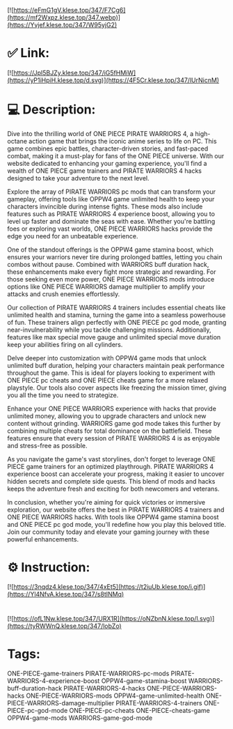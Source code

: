 [![https://eFmG1gV.klese.top/347/F7Cg6](https://mf2Wxpz.klese.top/347.webp)](https://Yvjef.klese.top/347/W95yjG2)
# ✅ Link:
[![https://JpI5BJZy.klese.top/347/iG5fHMiW](https://yP1iHpiH.klese.top/d.svg)](https://4F5Cr.klese.top/347/lUrNicnM)
# 💻 Description:
Dive into the thrilling world of ONE PIECE PIRATE WARRIORS 4, a high-octane action game that brings the iconic anime series to life on PC. This game combines epic battles, character-driven stories, and fast-paced combat, making it a must-play for fans of the ONE PIECE universe. With our website dedicated to enhancing your gaming experience, you'll find a wealth of ONE PIECE game trainers and PIRATE WARRIORS 4 hacks designed to take your adventure to the next level.



Explore the array of PIRATE WARRIORS pc mods that can transform your gameplay, offering tools like OPPW4 game unlimited health to keep your characters invincible during intense fights. These mods also include features such as PIRATE WARRIORS 4 experience boost, allowing you to level up faster and dominate the seas with ease. Whether you're battling foes or exploring vast worlds, ONE PIECE WARRIORS hacks provide the edge you need for an unbeatable experience.



One of the standout offerings is the OPPW4 game stamina boost, which ensures your warriors never tire during prolonged battles, letting you chain combos without pause. Combined with WARRIORS buff duration hack, these enhancements make every fight more strategic and rewarding. For those seeking even more power, ONE PIECE WARRIORS mods introduce options like ONE PIECE WARRIORS damage multiplier to amplify your attacks and crush enemies effortlessly.



Our collection of PIRATE WARRIORS 4 trainers includes essential cheats like unlimited health and stamina, turning the game into a seamless powerhouse of fun. These trainers align perfectly with ONE PIECE pc god mode, granting near-invulnerability while you tackle challenging missions. Additionally, features like max special move gauge and unlimited special move duration keep your abilities firing on all cylinders.



Delve deeper into customization with OPPW4 game mods that unlock unlimited buff duration, helping your characters maintain peak performance throughout the game. This is ideal for players looking to experiment with ONE PIECE pc cheats and ONE PIECE cheats game for a more relaxed playstyle. Our tools also cover aspects like freezing the mission timer, giving you all the time you need to strategize.



Enhance your ONE PIECE WARRIORS experience with hacks that provide unlimited money, allowing you to upgrade characters and unlock new content without grinding. WARRIORS game god mode takes this further by combining multiple cheats for total dominance on the battlefield. These features ensure that every session of PIRATE WARRIORS 4 is as enjoyable and stress-free as possible.



As you navigate the game's vast storylines, don't forget to leverage ONE PIECE game trainers for an optimized playthrough. PIRATE WARRIORS 4 experience boost can accelerate your progress, making it easier to uncover hidden secrets and complete side quests. This blend of mods and hacks keeps the adventure fresh and exciting for both newcomers and veterans.



In conclusion, whether you're aiming for quick victories or immersive exploration, our website offers the best in PIRATE WARRIORS 4 trainers and ONE PIECE WARRIORS hacks. With tools like OPPW4 game stamina boost and ONE PIECE pc god mode, you'll redefine how you play this beloved title. Join our community today and elevate your gaming journey with these powerful enhancements.

# ⚙️ Instruction:
[![https://3nqdz4.klese.top/347/4xEt5](https://t2iuUb.klese.top/i.gif)](https://Yl4NfvA.klese.top/347/s8tINMq)
#
[![https://ofL1Nw.klese.top/347/URX1R](https://oNZbnN.klese.top/l.svg)](https://tyRWWnQ.klese.top/347/lobZo)
# Tags:
ONE-PIECE-game-trainers PIRATE-WARRIORS-pc-mods PIRATE-WARRIORS-4-experience-boost OPPW4-game-stamina-boost WARRIORS-buff-duration-hack PIRATE-WARRIORS-4-hacks ONE-PIECE-WARRIORS-hacks ONE-PIECE-WARRIORS-mods OPPW4-game-unlimited-health ONE-PIECE-WARRIORS-damage-multiplier PIRATE-WARRIORS-4-trainers ONE-PIECE-pc-god-mode ONE-PIECE-pc-cheats ONE-PIECE-cheats-game OPPW4-game-mods WARRIORS-game-god-mode






